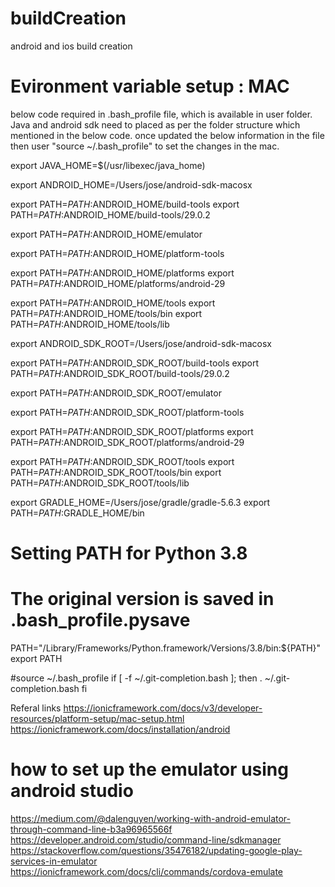 # buildCreation
android and ios build creation

# Evironment variable setup : MAC
below code required in .bash_profile file, which is available in user folder. Java and android sdk need to placed as per the folder structure which mentioned in the below code.  once updated the below information in the file then user "source ~/.bash_profile" to set the changes in the mac.

export JAVA_HOME=$(/usr/libexec/java_home)

export ANDROID_HOME=/Users/jose/android-sdk-macosx

export PATH=$PATH:$ANDROID_HOME/build-tools
export PATH=$PATH:$ANDROID_HOME/build-tools/29.0.2

export PATH=$PATH:$ANDROID_HOME/emulator

export PATH=$PATH:$ANDROID_HOME/platform-tools

export PATH=$PATH:$ANDROID_HOME/platforms
export PATH=$PATH:$ANDROID_HOME/platforms/android-29

export PATH=$PATH:$ANDROID_HOME/tools
export PATH=$PATH:$ANDROID_HOME/tools/bin
export PATH=$PATH:$ANDROID_HOME/tools/lib


export ANDROID_SDK_ROOT=/Users/jose/android-sdk-macosx

export PATH=$PATH:$ANDROID_SDK_ROOT/build-tools
export PATH=$PATH:$ANDROID_SDK_ROOT/build-tools/29.0.2

export PATH=$PATH:$ANDROID_SDK_ROOT/emulator

export PATH=$PATH:$ANDROID_SDK_ROOT/platform-tools

export PATH=$PATH:$ANDROID_SDK_ROOT/platforms
export PATH=$PATH:$ANDROID_SDK_ROOT/platforms/android-29

export PATH=$PATH:$ANDROID_SDK_ROOT/tools
export PATH=$PATH:$ANDROID_SDK_ROOT/tools/bin
export PATH=$PATH:$ANDROID_SDK_ROOT/tools/lib


export GRADLE_HOME=/Users/jose/gradle/gradle-5.6.3
export PATH=$PATH:$GRADLE_HOME/bin

# Setting PATH for Python 3.8
# The original version is saved in .bash_profile.pysave
PATH="/Library/Frameworks/Python.framework/Versions/3.8/bin:${PATH}"
export PATH

#source ~/.bash_profile
if [ -f ~/.git-completion.bash ]; then
  . ~/.git-completion.bash
fi

Referal links
https://ionicframework.com/docs/v3/developer-resources/platform-setup/mac-setup.html
https://ionicframework.com/docs/installation/android





# how to set up the emulator using android studio
https://medium.com/@dalenguyen/working-with-android-emulator-through-command-line-b3a96965566f
https://developer.android.com/studio/command-line/sdkmanager
https://stackoverflow.com/questions/35476182/updating-google-play-services-in-emulator
https://ionicframework.com/docs/cli/commands/cordova-emulate
